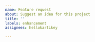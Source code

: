 ```yaml
---
name: Feature request
about: Suggest an idea for this project
title: ''
labels: enhancement
assignees: hellokartikey

---
```

